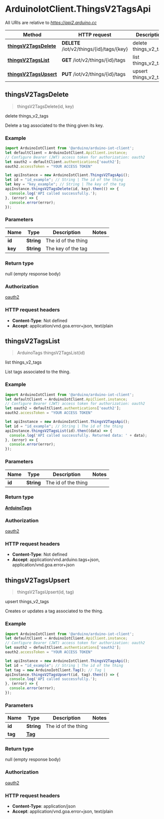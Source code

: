 # ArduinoIotClient.ThingsV2TagsApi

All URIs are relative to *https://api2.arduino.cc*

Method | HTTP request | Description
------------- | ------------- | -------------
[**thingsV2TagsDelete**](ThingsV2TagsApi.md#thingsV2TagsDelete) | **DELETE** /iot/v2/things/{id}/tags/{key} | delete things_v2_tags
[**thingsV2TagsList**](ThingsV2TagsApi.md#thingsV2TagsList) | **GET** /iot/v2/things/{id}/tags | list things_v2_tags
[**thingsV2TagsUpsert**](ThingsV2TagsApi.md#thingsV2TagsUpsert) | **PUT** /iot/v2/things/{id}/tags | upsert things_v2_tags



## thingsV2TagsDelete

> thingsV2TagsDelete(id, key)

delete things_v2_tags

Delete a tag associated to the thing given its key.

### Example

```javascript
import ArduinoIotClient from '@arduino/arduino-iot-client';
let defaultClient = ArduinoIotClient.ApiClient.instance;
// Configure Bearer (JWT) access token for authorization: oauth2
let oauth2 = defaultClient.authentications['oauth2'];
oauth2.accessToken = "YOUR ACCESS TOKEN"

let apiInstance = new ArduinoIotClient.ThingsV2TagsApi();
let id = "id_example"; // String | The id of the thing
let key = "key_example"; // String | The key of the tag
apiInstance.thingsV2TagsDelete(id, key).then(() => {
  console.log('API called successfully.');
}, (error) => {
  console.error(error);
});

```

### Parameters


Name | Type | Description  | Notes
------------- | ------------- | ------------- | -------------
 **id** | **String**| The id of the thing | 
 **key** | **String**| The key of the tag | 

### Return type

null (empty response body)

### Authorization

[oauth2](../README.md#oauth2)

### HTTP request headers

- **Content-Type**: Not defined
- **Accept**: application/vnd.goa.error+json, text/plain


## thingsV2TagsList

> ArduinoTags thingsV2TagsList(id)

list things_v2_tags

List tags associated to the thing.

### Example

```javascript
import ArduinoIotClient from '@arduino/arduino-iot-client';
let defaultClient = ArduinoIotClient.ApiClient.instance;
// Configure Bearer (JWT) access token for authorization: oauth2
let oauth2 = defaultClient.authentications['oauth2'];
oauth2.accessToken = "YOUR ACCESS TOKEN"

let apiInstance = new ArduinoIotClient.ThingsV2TagsApi();
let id = "id_example"; // String | The id of the thing
apiInstance.thingsV2TagsList(id).then((data) => {
  console.log('API called successfully. Returned data: ' + data);
}, (error) => {
  console.error(error);
});

```

### Parameters


Name | Type | Description  | Notes
------------- | ------------- | ------------- | -------------
 **id** | **String**| The id of the thing | 

### Return type

[**ArduinoTags**](ArduinoTags.md)

### Authorization

[oauth2](../README.md#oauth2)

### HTTP request headers

- **Content-Type**: Not defined
- **Accept**: application/vnd.arduino.tags+json, application/vnd.goa.error+json


## thingsV2TagsUpsert

> thingsV2TagsUpsert(id, tag)

upsert things_v2_tags

Creates or updates a tag associated to the thing.

### Example

```javascript
import ArduinoIotClient from '@arduino/arduino-iot-client';
let defaultClient = ArduinoIotClient.ApiClient.instance;
// Configure Bearer (JWT) access token for authorization: oauth2
let oauth2 = defaultClient.authentications['oauth2'];
oauth2.accessToken = "YOUR ACCESS TOKEN"

let apiInstance = new ArduinoIotClient.ThingsV2TagsApi();
let id = "id_example"; // String | The id of the thing
let tag = new ArduinoIotClient.Tag(); // Tag | 
apiInstance.thingsV2TagsUpsert(id, tag).then(() => {
  console.log('API called successfully.');
}, (error) => {
  console.error(error);
});

```

### Parameters


Name | Type | Description  | Notes
------------- | ------------- | ------------- | -------------
 **id** | **String**| The id of the thing | 
 **tag** | [**Tag**](Tag.md)|  | 

### Return type

null (empty response body)

### Authorization

[oauth2](../README.md#oauth2)

### HTTP request headers

- **Content-Type**: application/json
- **Accept**: application/vnd.goa.error+json, text/plain

